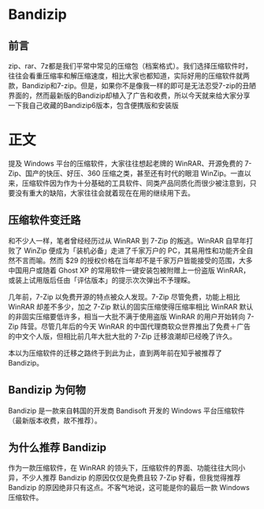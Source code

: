 # Bandizip

## 前言

zip、rar、7z都是我们平常中常见的压缩包（档案格式）。我们选择压缩软件时，往往会看重压缩率和解压缩速度，相比大家也都知道，实际好用的压缩软件就两款，Bandizip和7-zip。但是，如果你不是像我一样的即可是无法忍受7-zip的丑陋界面的，然而最新版的Bandizip却植入了广告和收费，所以今天就来给大家分享一下我自己收藏的Bandizip6版本，包含便携版和安装版

# 正文

提及 Windows 平台的压缩软件，大家往往想起老牌的 WinRAR、开源免费的 7-Zip、国产的快压、好压、360 压缩之类，甚至还有时代的眼泪 WinZip。一直以来，压缩软件因为作为十分基础的工具软件、同类产品同质化而很少被注意到，只要没有重大的缺陷，大家往往会就着现在在用的继续用下去。

## 压缩软件变迁路

和不少人一样，笔者曾经经历过从 WinRAR 到 7-Zip 的叛逃。WinRAR 自早年打败了 WinZip 便成为「装机必备」走进了千家万户的 PC，其易用性和功能齐全自然不言而喻。然而 $29 的授权价格在当年却不是千家万户皆能接受的范围，大多中国用户或随着 Ghost XP 的常用软件一键安装包被附赠上一份盗版 WinRAR，或装上试用版后任由「评估版本」的提示次次弹出不予理睬。

几年前，7-Zip 以免费开源的特点被众人发现。7-Zip 尽管免费，功能上相比 WinRAR 却差不多少，加之 7-Zip 默认的固实压缩使得压缩率相比 WinRAR 默认的非固实压缩要低许多，相当一大批不满于使用盗版 WinRAR 的用户开始转向 7-Zip 阵营。尽管几年后的今天 WinRAR 的中国代理商软众世界推出了免费＋广告的中文个人版，但相比前几年大批大批的 7-Zip 迁移浪潮却已经晚了许久。

本以为压缩软件的迁移之路终于到此为止，直到两年前在知乎被推荐了 Bandizip。

## Bandizip 为何物

Bandizip 是一款来自韩国的开发商 Bandisoft 开发的 Windows 平台压缩软件（最新版本收费，故不推荐）。

## 为什么推荐 Bandizip

作为一款压缩软件，在 WinRAR 的领头下，压缩软件的界面、功能往往大同小异，不少人推荐 Bandizip 的原因仅仅是免费且较 7-Zip 好看，但我觉得推荐 Bandizip 的原因绝非只有这点。不客气地说，这可能是你的最后一款 Windows 压缩软件。
